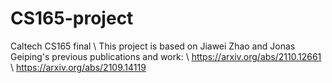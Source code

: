 # CS165-project
Caltech CS165 final \\
This project is based on Jiawei Zhao and Jonas Geiping's previous publications and work: \\
https://arxiv.org/abs/2110.12661 \\
https://arxiv.org/abs/2109.14119
